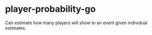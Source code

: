 # player-probability-go

Can estimate how many players will show to an event given individual estimates.
